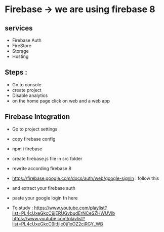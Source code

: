 # Firebase -> we are using firebase 8 
## services 
*  Firebase Auth
*  FireStore
*  Storage
*  Hosting

##  Steps :
* Go to console 
* create project 
* Disable analytics
* on the home page click on web and a web app

## Firebase Integration
* Go to project settings
* copy firebase config
* npm i firebase 
* create firebase.js file in src folder 
* rewrite according firebase 8
* https://firebase.google.com/docs/auth/web/google-signin : follow this 
* and extract your firebase auth 
* paste your google login fn here 


* To study : 
https://www.youtube.com/playlist?list=PL4cUxeGkcC9jERUGvbudErNCeSZHWUVlb
https://www.youtube.com/playlist?list=PL4cUxeGkcC9itfjle0ji1xOZ2cjRGY_WB

   